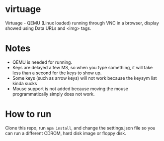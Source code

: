 # virtuage
Virtuage - QEMU (Linux loaded) running through VNC in a browser, display showed using Data URLs and &lt;img&gt; tags.

# Notes
- QEMU is needed for running.
- Keys are delayed a few MS, so when you type something, it will take less than a second for the keys to show up.
- Some keys (such as arrow keys) will not work because the keysym list kinda sucks
- Mouse support is not added because moving the mouse programmatically simply does not work.

# How to run
Clone this repo, run `npm install`, and change the settings.json file so you can run a different CDROM, hard disk image or floppy disk.
